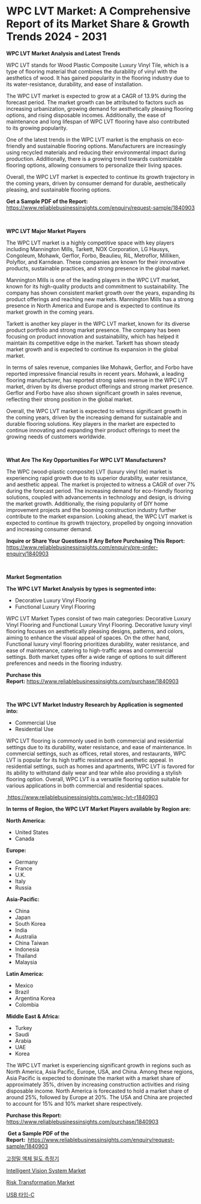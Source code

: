 <p><h1>WPC LVT Market: A Comprehensive Report of its Market Share & Growth Trends 2024 - 2031</h1></p><p><strong>WPC LVT Market Analysis and Latest Trends</strong></p>
<p><p>WPC LVT stands for Wood Plastic Composite Luxury Vinyl Tile, which is a type of flooring material that combines the durability of vinyl with the aesthetics of wood. It has gained popularity in the flooring industry due to its water-resistance, durability, and ease of installation.</p><p>The WPC LVT market is expected to grow at a CAGR of 13.9% during the forecast period. The market growth can be attributed to factors such as increasing urbanization, growing demand for aesthetically pleasing flooring options, and rising disposable incomes. Additionally, the ease of maintenance and long lifespan of WPC LVT flooring have also contributed to its growing popularity.</p><p>One of the latest trends in the WPC LVT market is the emphasis on eco-friendly and sustainable flooring options. Manufacturers are increasingly using recycled materials and reducing their environmental impact during production. Additionally, there is a growing trend towards customizable flooring options, allowing consumers to personalize their living spaces.</p><p>Overall, the WPC LVT market is expected to continue its growth trajectory in the coming years, driven by consumer demand for durable, aesthetically pleasing, and sustainable flooring options.</p></p>
<p><strong>Get a Sample PDF of the Report:&nbsp;</strong> <a href="https://www.reliablebusinessinsights.com/enquiry/request-sample/1840903">https://www.reliablebusinessinsights.com/enquiry/request-sample/1840903</a></p>
<p>&nbsp;</p>
<p><strong>WPC LVT Major Market Players</strong></p>
<p><p>The WPC LVT market is a highly competitive space with key players including Mannington Mills, Tarkett, NOX Corporation, LG Hausys, Congoleum, Mohawk, Gerflor, Forbo, Beaulieu, RiL, Metroflor, Milliken, Polyflor, and Karndean. These companies are known for their innovative products, sustainable practices, and strong presence in the global market.</p><p>Mannington Mills is one of the leading players in the WPC LVT market, known for its high-quality products and commitment to sustainability. The company has shown consistent market growth over the years, expanding its product offerings and reaching new markets. Mannington Mills has a strong presence in North America and Europe and is expected to continue its market growth in the coming years.</p><p>Tarkett is another key player in the WPC LVT market, known for its diverse product portfolio and strong market presence. The company has been focusing on product innovation and sustainability, which has helped it maintain its competitive edge in the market. Tarkett has shown steady market growth and is expected to continue its expansion in the global market.</p><p>In terms of sales revenue, companies like Mohawk, Gerflor, and Forbo have reported impressive financial results in recent years. Mohawk, a leading flooring manufacturer, has reported strong sales revenue in the WPC LVT market, driven by its diverse product offerings and strong market presence. Gerflor and Forbo have also shown significant growth in sales revenue, reflecting their strong position in the global market.</p><p>Overall, the WPC LVT market is expected to witness significant growth in the coming years, driven by the increasing demand for sustainable and durable flooring solutions. Key players in the market are expected to continue innovating and expanding their product offerings to meet the growing needs of customers worldwide.</p></p>
<p>&nbsp;</p>
<p><strong>What Are The Key Opportunities For WPC LVT Manufacturers?</strong></p>
<p><p>The WPC (wood-plastic composite) LVT (luxury vinyl tile) market is experiencing rapid growth due to its superior durability, water resistance, and aesthetic appeal. The market is projected to witness a CAGR of over 7% during the forecast period. The increasing demand for eco-friendly flooring solutions, coupled with advancements in technology and design, is driving the market growth. Additionally, the rising popularity of DIY home improvement projects and the booming construction industry further contribute to the market expansion. Looking ahead, the WPC LVT market is expected to continue its growth trajectory, propelled by ongoing innovation and increasing consumer demand.</p></p>
<p><strong>Inquire or Share Your Questions If Any Before Purchasing This Report:</strong> <a href="https://www.reliablebusinessinsights.com/enquiry/pre-order-enquiry/1840903">https://www.reliablebusinessinsights.com/enquiry/pre-order-enquiry/1840903</a></p>
<p>&nbsp;</p>
<p><strong>Market Segmentation</strong></p>
<p><strong>The WPC LVT Market Analysis by types is segmented into:</strong></p>
<p><ul><li>Decorative Luxury Vinyl Flooring</li><li>Functional Luxury Vinyl Flooring</li></ul></p>
<p><p>WPC LVT Market Types consist of two main categories: Decorative Luxury Vinyl Flooring and Functional Luxury Vinyl Flooring. Decorative luxury vinyl flooring focuses on aesthetically pleasing designs, patterns, and colors, aiming to enhance the visual appeal of spaces. On the other hand, Functional luxury vinyl flooring prioritizes durability, water resistance, and ease of maintenance, catering to high-traffic areas and commercial settings. Both market types offer a wide range of options to suit different preferences and needs in the flooring industry.</p></p>
<p><strong>Purchase this Report:&nbsp;</strong><a href="https://www.reliablebusinessinsights.com/purchase/1840903">https://www.reliablebusinessinsights.com/purchase/1840903</a></p>
<p>&nbsp;</p>
<p><strong>The WPC LVT Market Industry Research by Application is segmented into:</strong></p>
<p><ul><li>Commercial Use</li><li>Residential Use</li></ul></p>
<p><p>WPC LVT flooring is commonly used in both commercial and residential settings due to its durability, water resistance, and ease of maintenance. In commercial settings, such as offices, retail stores, and restaurants, WPC LVT is popular for its high traffic resistance and aesthetic appeal. In residential settings, such as homes and apartments, WPC LVT is favored for its ability to withstand daily wear and tear while also providing a stylish flooring option. Overall, WPC LVT is a versatile flooring option suitable for various applications in both commercial and residential spaces.</p></p>
<p><a href="https://www.reliablebusinessinsights.com/wpc-lvt-r1840903">&nbsp;https://www.reliablebusinessinsights.com/wpc-lvt-r1840903</a></p>
<p><strong>In terms of Region, the WPC LVT Market Players available by Region are:</strong></p>
<p>
    <p> <strong> North America: </strong>
        <ul>
            <li>United States</li>
            <li>Canada</li>
        </ul>
        </p> 
    <p> <strong> Europe: </strong>
        <ul>
            <li>Germany</li>
            <li>France</li>
            <li>U.K.</li>
            <li>Italy</li>
            <li>Russia</li>
        </ul>
        </p> 
    <p> <strong> Asia-Pacific: </strong>
        <ul>
            <li>China</li>
            <li>Japan</li>
            <li>South Korea</li>
            <li>India</li>
            <li>Australia</li>
            <li>China Taiwan</li>
            <li>Indonesia</li>
            <li>Thailand</li>
            <li>Malaysia</li>
        </ul>
        </p> 
    <p> <strong> Latin America: </strong>
        <ul>
            <li>Mexico</li>
            <li>Brazil</li>
            <li>Argentina Korea</li>
            <li>Colombia</li>
        </ul>
        </p> 
    <p> <strong> Middle East & Africa: </strong>
        <ul>
            <li>Turkey</li>
            <li>Saudi</li>
            <li>Arabia</li>
            <li>UAE</li>
            <li>Korea</li>
        </ul>
    </p>
    </p>
<p><p>The WPC LVT market is experiencing significant growth in regions such as North America, Asia Pacific, Europe, USA, and China. Among these regions, Asia Pacific is expected to dominate the market with a market share of approximately 35%, driven by increasing construction activities and rising disposable income. North America is forecasted to hold a market share of around 25%, followed by Europe at 20%. The USA and China are projected to account for 15% and 10% market share respectively.</p></p>
<p><strong>Purchase this Report: </strong><a href="https://www.reliablebusinessinsights.com/purchase/1840903">https://www.reliablebusinessinsights.com/purchase/1840903</a></p>
<p>&nbsp;<strong>Get a Sample PDF of the Report:&nbsp;&nbsp;</strong><a href="https://www.reliablebusinessinsights.com/enquiry/request-sample/1840903">https://www.reliablebusinessinsights.com/enquiry/request-sample/1840903</a></p>
<p><strong></strong></p>
<p><p><a href="https://github.com/nigaleamar09/Market-Research-Report-List-1/blob/main/7663845129761.md">고정밀 액체 밀도 측정기</a></p><p><a href="https://github.com/mbisetmhermsr/Market-Research-Report-List-3/blob/main/intelligent-vision-system-market.md">Intelligent Vision System Market</a></p><p><a href="https://github.com/cameroneffertz/Market-Research-Report-List-2/blob/main/risk-transformation-market.md">Risk Transformation Market</a></p><p><a href="https://github.com/ahmadrevanz10/Market-Research-Report-List-1/blob/main/9751940129760.md">USB 타입-C</a></p></p>